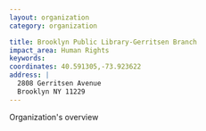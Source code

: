 ```yaml
---
layout: organization
category: organization

title: Brooklyn Public Library-Gerritsen Branch
impact_area: Human Rights
keywords: 
coordinates: 40.591305,-73.923622
address: |
  2808 Gerritsen Avenue
  Brooklyn NY 11229
---
```

Organization's overview
